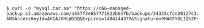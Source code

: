 <!-- usedin: [ _includes/_inlines/AddOns/common/database-backups/database-backups_manually-download.md] -->

```

$ curl -o "mysql.tar.aa" "https://c66-managed-backup.s3.amazonaws.com/a657f3e657771822b6e7b/backups/54335cfce20127c3/mysql/OsZOe/2017.01.11.14.00.21/mysql.tar.aa?AWSAccessKeyId=AKIAJXHLWDDQ&Expires=1484144370&Signature=9MACFYOLIQ%2FsXqqqi"

```
